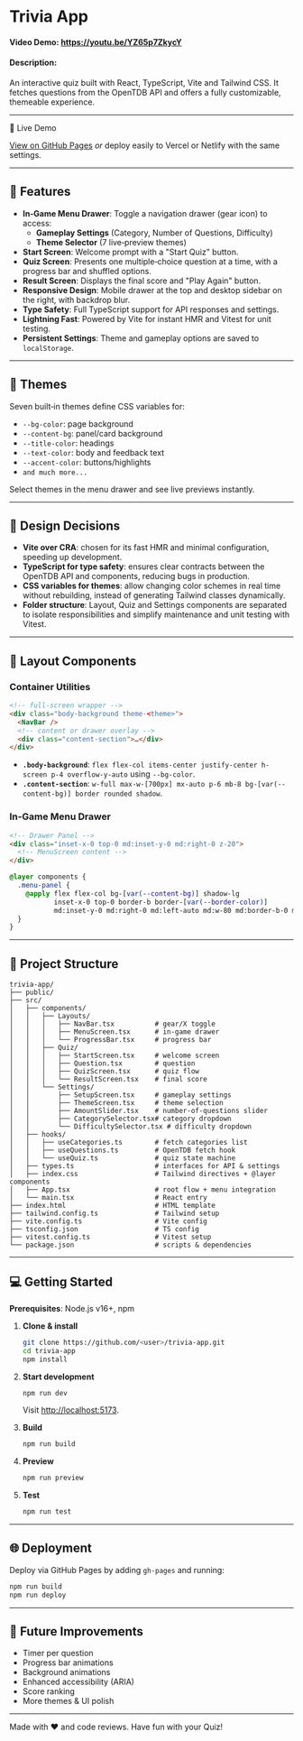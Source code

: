 # Trivia App

#### Video Demo: https://youtu.be/YZ65p7ZkycY
#### Description:
An interactive quiz built with React, TypeScript, Vite and Tailwind CSS. It fetches questions from the OpenTDB API and offers a fully customizable, themeable experience.

---

🔗 Live Demo

[View on GitHub Pages](https://andre-lmarinho.github.io/Trivia/)
*or* deploy easily to Vercel or Netlify with the same settings.

---

## 🚀 Features

* **In‑Game Menu Drawer**: Toggle a navigation drawer (gear icon) to access:
  * **Gameplay Settings** (Category, Number of Questions, Difficulty)
  * **Theme Selector** (7 live‑preview themes)
* **Start Screen**: Welcome prompt with a "Start Quiz" button.
* **Quiz Screen**: Presents one multiple‑choice question at a time, with a progress bar and shuffled options.
* **Result Screen**: Displays the final score and "Play Again" button.
* **Responsive Design**: Mobile drawer at the top and desktop sidebar on the right, with backdrop blur.
* **Type Safety**: Full TypeScript support for API responses and settings.
* **Lightning Fast**: Powered by Vite for instant HMR and Vitest for unit testing.
* **Persistent Settings**: Theme and gameplay options are saved to `localStorage`.

---

## 🌈 Themes

Seven built‑in themes define CSS variables for:

* `--bg-color`: page background
* `--content-bg`: panel/card background
* `--title-color`: headings
* `--text-color`: body and feedback text
* `--accent-color`: buttons/highlights
* `and much more...`

Select themes in the menu drawer and see live previews instantly.

---

## 🎯 Design Decisions

- **Vite over CRA**: chosen for its fast HMR and minimal configuration, speeding up development.
- **TypeScript for type safety**: ensures clear contracts between the OpenTDB API and components, reducing bugs in production.
- **CSS variables for themes**: allow changing color schemes in real time without rebuilding, instead of generating Tailwind classes dynamically.
- **Folder structure**: Layout, Quiz and Settings components are separated to isolate responsibilities and simplify maintenance and unit testing with Vitest.

---

## 📐 Layout Components

### Container Utilities

```html
<!-- full-screen wrapper -->
<div class="body-background theme-<theme>">
  <NavBar />
  <!-- content or drawer overlay -->
  <div class="content-section">…</div>
</div>
```

* **`.body-background`**: `flex flex-col items-center justify-center h-screen p-4 overflow-y-auto` using `--bg-color`.
* **`.content-section`**: `w-full max-w-[700px] mx-auto p-6 mb-8 bg-[var(--content-bg)] border rounded shadow`.

### In‑Game Menu Drawer

```html
<!-- Drawer Panel -->
<div class="inset-x-0 top-0 md:inset-y-0 md:right-0 z-20">
  <!-- MenuScreen content -->
</div>
```

```css
@layer components {
  .menu-panel {
    @apply flex flex-col bg-[var(--content-bg)] shadow-lg
           inset-x-0 top-0 border-b border-[var(--border-color)]
           md:inset-y-0 md:right-0 md:left-auto md:w-80 md:border-b-0 md:border-r;
  }
}
```

---

## 📁 Project Structure

```
trivia-app/
├── public/
├── src/
│   ├── components/
│   │   ├── Layouts/
│   │   │   ├── NavBar.tsx          # gear/X toggle
│   │   │   ├── MenuScreen.tsx      # in-game drawer
│   │   │   └── ProgressBar.tsx     # progress bar
│   │   ├── Quiz/
│   │   │   ├── StartScreen.tsx     # welcome screen
│   │   │   ├── Question.tsx        # question
│   │   │   ├── QuizScreen.tsx      # quiz flow
│   │   │   └── ResultScreen.tsx    # final score
│   │   └── Settings/
│   │       ├── SetupScreen.tsx     # gameplay settings
│   │       ├── ThemeScreen.tsx     # theme selection
│   │       ├── AmountSlider.tsx    # number-of-questions slider
│   │       ├── CategorySelector.tsx# category dropdown
│   │       └── DifficultySelector.tsx # difficulty dropdown
│   ├── hooks/
│   │   ├── useCategories.ts        # fetch categories list
│   │   ├── useQuestions.ts         # OpenTDB fetch hook
│   │   └── useQuiz.ts              # quiz state machine
│   ├── types.ts                    # interfaces for API & settings
│   ├── index.css                   # Tailwind directives + @layer components
│   ├── App.tsx                     # root flow + menu integration
│   └── main.tsx                    # React entry
├── index.html                      # HTML template
├── tailwind.config.ts              # Tailwind setup
├── vite.config.ts                  # Vite config
├── tsconfig.json                   # TS config
├── vitest.config.ts                # Vitest setup
└── package.json                    # scripts & dependencies
```

---

## 💻 Getting Started

**Prerequisites**: Node.js v16+, npm

1. **Clone & install**

   ```bash
   git clone https://github.com/<user>/trivia-app.git
   cd trivia-app
   npm install
   ```
2. **Start development**

   ```bash
   npm run dev
   ```

   Visit [http://localhost:5173](http://localhost:5173).
3. **Build**

   ```bash
   npm run build
   ```
4. **Preview**

   ```bash
   npm run preview
   ```
5. **Test**

   ```bash
   npm run test
   ```

---

## 🌐 Deployment

Deploy via GitHub Pages by adding `gh-pages` and running:

```bash
npm run build
npm run deploy
```

---

## 🔮 Future Improvements

* Timer per question
* Progress bar animations
* Background animations
* Enhanced accessibility (ARIA)
* Score ranking
* More themes & UI polish

---

Made with ❤️ and code reviews. Have fun with your Quiz!
